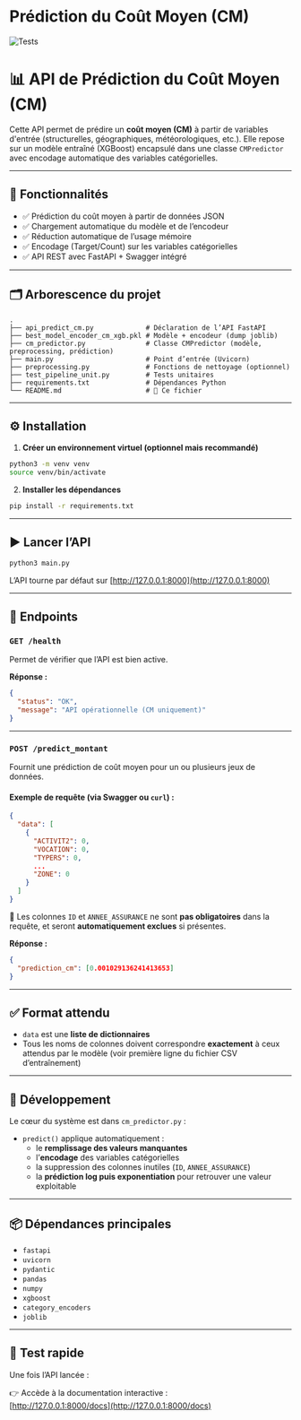 # Prédiction du Coût Moyen (CM)

![Tests](https://github.com/SamuelSB88/industrialisation_MSJ/actions/workflows/tests_cm.yml/badge.svg)


# 📊 API de Prédiction du Coût Moyen (CM)

Cette API permet de prédire un **coût moyen (CM)** à partir de variables d'entrée (structurelles, géographiques, météorologiques, etc.). Elle repose sur un modèle entraîné (XGBoost) encapsulé dans une classe `CMPredictor` avec encodage automatique des variables catégorielles.

---

## 🚀 Fonctionnalités

- ✅ Prédiction du coût moyen à partir de données JSON
- ✅ Chargement automatique du modèle et de l’encodeur
- ✅ Réduction automatique de l’usage mémoire
- ✅ Encodage (Target/Count) sur les variables catégorielles
- ✅ API REST avec FastAPI + Swagger intégré

---

## 🗂 Arborescence du projet

```
.
├── api_predict_cm.py             # Déclaration de l’API FastAPI
├── best_model_encoder_cm_xgb.pkl # Modèle + encodeur (dump joblib)
├── cm_predictor.py               # Classe CMPredictor (modèle, preprocessing, prédiction)
├── main.py                       # Point d’entrée (Uvicorn)
├── preprocessing.py              # Fonctions de nettoyage (optionnel)
├── test_pipeline_unit.py         # Tests unitaires
├── requirements.txt              # Dépendances Python
└── README.md                     # 📄 Ce fichier
```

---

## ⚙️ Installation

1. **Créer un environnement virtuel (optionnel mais recommandé)**  
```bash
python3 -m venv venv
source venv/bin/activate
```

2. **Installer les dépendances**
```bash
pip install -r requirements.txt
```

---

## ▶️ Lancer l’API

```bash
python3 main.py
```

L’API tourne par défaut sur [http://127.0.0.1:8000](http://127.0.0.1:8000)

---

## 📌 Endpoints

### `GET /health`

Permet de vérifier que l’API est bien active.

**Réponse :**
```json
{
  "status": "OK",
  "message": "API opérationnelle (CM uniquement)"
}
```

---

### `POST /predict_montant`

Fournit une prédiction de coût moyen pour un ou plusieurs jeux de données.

#### Exemple de requête (via Swagger ou `curl`) :

```json
{
  "data": [
    {
      "ACTIVIT2": 0,
      "VOCATION": 0,
      "TYPERS": 0,
      ...
      "ZONE": 0
    }
  ]
}
```

📎 Les colonnes `ID` et `ANNEE_ASSURANCE` ne sont **pas obligatoires** dans la requête, et seront **automatiquement exclues** si présentes.

**Réponse :**
```json
{
  "prediction_cm": [0.001029136241413653]
}
```

---

## ✅ Format attendu

- `data` est une **liste de dictionnaires**
- Tous les noms de colonnes doivent correspondre **exactement** à ceux attendus par le modèle (voir première ligne du fichier CSV d’entraînement)

---

## 🧠 Développement

Le cœur du système est dans `cm_predictor.py` :

- `predict()` applique automatiquement :
  - le **remplissage des valeurs manquantes**
  - l’**encodage** des variables catégorielles
  - la suppression des colonnes inutiles (`ID`, `ANNEE_ASSURANCE`)
  - la **prédiction log puis exponentiation** pour retrouver une valeur exploitable

---

## 📦 Dépendances principales

- `fastapi`
- `uvicorn`
- `pydantic`
- `pandas`
- `numpy`
- `xgboost`
- `category_encoders`
- `joblib`

---

## 🧪 Test rapide

Une fois l’API lancée :

👉 Accède à la documentation interactive :  
[http://127.0.0.1:8000/docs](http://127.0.0.1:8000/docs)
